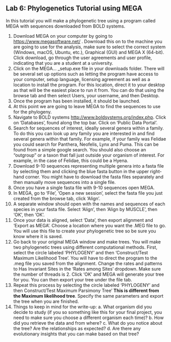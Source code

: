 ## Lab 6: Phylogenetics Tutorial using MEGA

In this tutorial you will make a phylogenetic tree using a program called MEGA with sequences
downloaded from BOLD systems.
1. Download MEGA on your computer by going to https://www.megasoftware.net/ .
Download this on to the machine you are going to use for the analysis, make sure to
select the correct system (Windows,
macOS, Ubuntu, etc.), Graphical
(GUI) and MEGA X (64-bit). Click
download, go through the user
agreements and user profile,
indicating that you are a student at a
university.
2. Click on the MEGA… _setup.exe file in your downloads folder. There will be several set
up options such as letting the program have access to your computer, setup language,
licensing agreement as well as a location to install the program. For this location, direct it
to your desktop as that will be the easiest place to run it from. You can do that using the
browse tab and then select Users, your username, and then Desktop.
3. Once the program has been installed, it should be launched.
4. At this point we are going to leave MEGA to find the sequences to use for the phylogeny.
5. Navigate to BOLD systems http://www.boldsystems.org/index.php. Click on ‘Databases’,
found along the top bar. Click on ‘Public Data Portal’. 
6. Search for sequences of interest, ideally several genera within a family. To do this you
can look up any family you are interested in and find several genera within that family.
For example, if your family was Felidae you could search for Panthera, Neofelis, Lynx
and Puma. This can be found from a simple google search. You should also choose an
“outgroup” or a taxon that fall just outside your organism of interest. For example, in the
case of Felidae, this could be a Hyena.
7. Download 9-10 sequences representing multiple genera into a fasta file by selecting them
and clicking the blue fasta button in the upper right-hand corner. You might have to
download the fasta files separately and then
manually move sequences into a single file.
8. Once you have a single fasta file with 9-10 sequences open MEGA.
9. In MEGA, go to ‘File’, ‘Open a new session’, select
the fasta file you just created from the browse tab,
click ‘Align’.
10. A separate window should open with the names and
sequences of each species in your fasta file. Select ‘Align’, then ‘Align by MUSCLE’,
then ‘OK’, then ‘OK’.
11. Once your data is aligned, select ‘Data’, then export alignment and ‘Export as MEGA’.
Choose a location where you want the .MEG file to go. You will use this file to create
your phylogenetic tree so be sure you know where it is saved.
12. Go back to your original MEGA window and make trees. You will make two
phylogenetic trees using different computational methods. First, select the circle labeled
‘PHYLOGENY’ and then ‘Construct/Test Maximum Likelihood Tree’. You will have to
direct the program to the .meg file you saved from
the alignment. Change the rates and patterns to Has
Invariant Sites in the ‘Rates among Sites’
dropdown. Make sure the number of threads is 2.
Click ‘OK’ and MEGA will generate your tree for
you. You can then export your tree under the file
tab.
13. Repeat this process by selecting the circle labeled ‘PHYLOGENY’ and then
Construct/Test Maximum Parsimony Tree’ **This is different from the Maximum
likelihood tree**. Specify the same parameters and export the tree when you are finished.
14. Things to keep in mind for the write-up:
a. What organism did you decide to study (if you so something like this for your
final project, you need to make sure you choose a different organism each time)?
b. How did you retrieve the data and from where?
c. What do you notice about the tree? Are the relationships as expected?
d. Are there any evolutionary insights that you can make based on that tree?